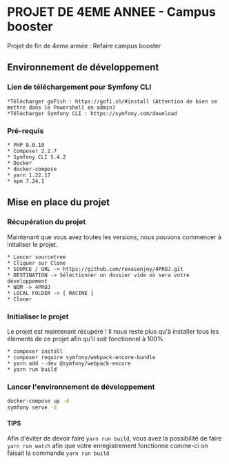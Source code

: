 # PROJET DE 4EME ANNEE - Campus booster

Projet de fin de 4eme année : Refaire campus booster

## Environnement de développement

### Lien de téléchargement pour Symfony CLI

    *Télécharger goFish : https://gofi.sh/#install (Attention de bien se mettre dans le Powershell en admin)
    *Télécharger Symfony CLI : https://symfony.com/download 

### Pré-requis

    * PHP 8.0.10
    * Composer 2.2.7
    * Symfony CLI 5.4.2
    * Docker
    * docker-compose
    * yarn 1.22.17
    * npm 7.24.1
    
## Mise en place du projet

### Récupération du projet

Maintenant que vous avez toutes les versions, nous pouvons commencer à initaliser le projet.

    * Lancer sourcetree
    * Cliquer sur Clone
    * SOURCE / URL -> https://github.com/roxasenjoy/4PROJ.git
    * DESTINATION -> Sélectionner un dossier vide où sera votre développement
    * NOM -> 4PROJ
    * LOCAL FOLDER -> [ RACINE ]
    * Cloner


### Initialiser le projet

Le projet est maintenant récupéré ! Il nous reste plus qu'à installer tous les éléments de ce projet afin qu'il soit fonctionnel à 100%

    * composer install
    * composer require symfony/webpack-encore-bundle
    * yarn add --dev @symfony/webpack-encore
    * yarn run build

### Lancer l'environnement de développement
```bash
docker-compose up -d
symfony serve -d
```


#### TIPS

Afin d'éviter de devoir faire `yarn run build`, vous avez la possibilité de faire `yarn run watch` afin que votre enregistrement fonctionne comme-ci on faisait la commande `yarn run build`
